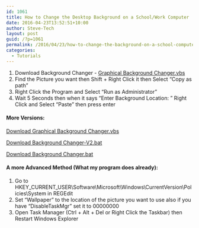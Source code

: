 ```yaml
---
id: 1061
title: How to Change the Desktop Background on a School/Work Computer
date: 2016-04-23T13:52:51+10:00
author: Steve-Tech
layout: post
guid: /?p=1061
permalink: /2016/04/23/how-to-change-the-background-on-a-school-computer/
categories:
  - Tutorials
---
```

1. Download Background Changer - [Graphical Background Changer.vbs](\assets\downloads\Graphical%20Background%20Changer.vbs)
2. Find the Picture you want then Shift + Right Click it then Select &#8220;Copy as path&#8221;
3. Right Click the Program and Select &#8220;Run as Administrator&#8221;
4. Wait 5 Seconds then when it says &#8220;Enter Background Location: &#8221; Right Click and Select &#8220;Paste&#8221; then press enter

#### More Versions:

[Download Graphical Background Changer.vbs](\assets\downloads\Graphical%20Background%20Changer.vbs)

[Download Background Changer-V2.bat](\assets\downloads\Background%20Changer-V2.bat)

[Download Background Changer.bat](\assets\downloads\Background%20Changer.bat)

#### A more Advanced Method (What my program does already):

1. Go to HKEY_CURRENT_USER\Software\Microsoft\Windows\CurrentVersion\Policies\System in REGEdit
2. Set &#8220;Wallpaper&#8221; to the location of the picture you want to use also if you have &#8220;DisableTaskMgr&#8221; set it to 00000000
3. Open Task Manager (Ctrl + Alt + Del or Right Click the Taskbar) then Restart Windows Explorer